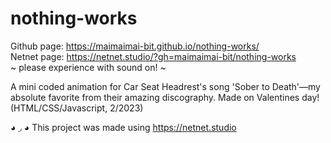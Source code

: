 # nothing-works
Github page: https://maimaimai-bit.github.io/nothing-works/ <br />
Netnet page: https://netnet.studio/?gh=maimaimai-bit/nothing-works <br />
~ please experience with sound on! ~

A mini coded animation for Car Seat Headrest's song 'Sober to Death'—my absolute favorite from their amazing discography. Made on Valentines day! (HTML/CSS/Javascript, 2/2023)

◕ ◞ ◕ This project was made using https://netnet.studio
